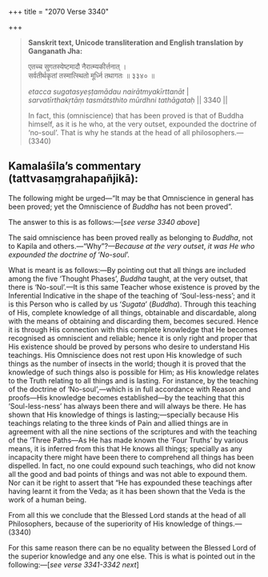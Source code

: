 +++
title = "2070 Verse 3340"

+++
> **Sanskrit text, Unicode transliteration and English translation by Ganganath Jha:** 
>
> एतच्च सुगतस्येष्टमादौ नैरात्म्यकीर्त्तनात् ।  
> सर्वतीर्थकृतां तस्मात्स्थितो मूर्ध्नि तथागतः ॥ ३३४० ॥ 
>
> *etacca sugatasyeṣṭamādau nairātmyakīrttanāt* \|  
> *sarvatīrthakṛtāṃ tasmātsthito mūrdhni tathāgataḥ* \|\| 3340 \|\| 
>
> In fact, this (omniscience) that has been proved is that of Buddha himself, as it is he who, at the very outset, expounded the doctrine of ‘no-soul’. That is why he stands at the head of all philosophers.—(3340)



## Kamalaśīla’s commentary (tattvasaṃgrahapañjikā):

The following might be urged—“It may be that Omniscience in general has been proved; yet the Omniscience of *Buddha* has not been proved”.

The answer to this is as follows:—[*see verse 3340 above*]

The said omniscience has been proved really as belonging to *Buddha*, not to Kapila and others.—“Why”?—*Because at the very outset*, *it was He who expounded the doctrine of* ‘*No-soul*’.

What is meant is as follows:—By pointing out that all things are included among the five ‘Thought Phases’, *Buddha* taught, at the very outset, that there is ‘No-soul’.—It is this same Teacher whose existence is proved by the Inferential Indicative in the shape of the teaching of ‘Soul-less-ness’; and it is this Person who is called by us ‘*Sugata*’ (*Buddha*). Through this teaching of His, complete knowledge of all things, obtainable and discardable, along with the means of obtaining and discarding them, becomes secured. Hence it is through His connection with this complete knowledge that He becomes recognised as omniscient and reliable; hence it is only right and proper that His existence should be proved by persons who desire to understand His teachings. His Omniscience does not rest upon His knowledge of such things as the number of insects in the world; though it is proved that the knowledge of such things also is possible for Him; as His knowledge relates to the Truth relating to all things and is lasting. For instance, by the teaching of the doctrine of ‘No-soul’,—which is in full accordance with Reason and proofs—His knowledge becomes established—by the teaching that this ‘Soul-less-ness’ has always been there and will always be there. He has shown that His knowledge of things is lasting;—specially because His teachings relating to the three kinds of Pain and allied things are in agreement with all the nine sections of the scriptures and with the teaching of the ‘Three Paths—As He has made known the ‘Four Truths’ by various means, it is inferred from this that He knows all things; specially as any incapacity there might have been there to comprehend all things has been dispelled. In fact, no one could expound such teachings, who did not know all the good and bad points of things and was not able to expound them. Nor can it be right to assert that “He has expounded these teachings after having learnt it from the Veda; as it has been shown that the Veda is the work of a human being.

From all this we conclude that the Blessed Lord stands at the head of all Philosophers, because of the superiority of His knowledge of things.—(3340)

For this same reason there can be no equality between the Blessed Lord of the superior knowledge and any one else. This is what is pointed out in the following:—[*see verse 3341-3342 next*]


